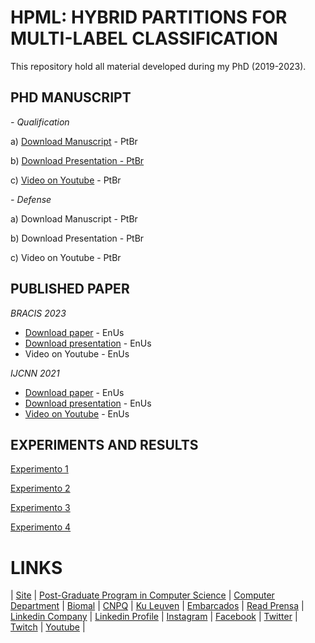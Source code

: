 # HPML: HYBRID PARTITIONS FOR MULTI-LABEL CLASSIFICATION
This repository hold all material developed during my PhD (2019-2023).


## PHD MANUSCRIPT

*- Qualification*

a) [Download Manuscript](https://pt.slideshare.net/elainececiliagatto/explorando-correlaes-para-o-particionamento-do-espao-de-rtulos-em-problemas-de-classificao-multirrtulo-889c) - PtBr

b) [Download Presentation - PtBr](https://pt.slideshare.net/elainececiliagatto/explorando-correlaes-entre-rtulos-para-o-particionamento-do-espao-de-rtulos-na-classificao-multirrtulo)

c) [Video on Youtube](https://youtu.be/ZTxZRjygbDA?list=PLq0DmQNDtJcQSpG7y3jyAagmG83UQMhOL) - PtBr

*- Defense*

a) Download Manuscript - PtBr

b) Download Presentation - PtBr

c) Video on Youtube - PtBr

## PUBLISHED PAPER

*BRACIS 2023*
- [Download paper](https://www.bracis.dcc.ufmg.br/program/bracis) - EnUs
- [Download presentation](https://pt.slideshare.net/elainececiliagatto/community-detection-method-for-multilabel-classification) - EnUs
- Video on Youtube - EnUs

*IJCNN 2021*
- [Download paper](https://ieeexplore.ieee.org/document/9533331) - EnUs
- [Download presentation](https://pt.slideshare.net/elainececiliagatto/exploring-label-correlations-for-partitioning-the-label-space-in-multi-label-classification) - EnUs
- [Video on Youtube](https://youtu.be/1sdFV4Dvuao) - EnUs


## EXPERIMENTS AND RESULTS

[Experimento 1](https://github.com/cissagatto/HPML-J)

[Experimento 2](https://github.com/cissagatto/HPML-Experimento-2)

[Experimento 3](https://github.com/cissagatto/HPML-Experimento-3)

[Experimento 4](https://github.com/cissagatto/HPML-Experimento-4)


# LINKS

| [Site](https://sites.google.com/view/professor-cissa-gatto) | [Post-Graduate Program in Computer Science](http://ppgcc.dc.ufscar.br/pt-br) | [Computer Department](https://site.dc.ufscar.br/) |  [Biomal](http://www.biomal.ufscar.br/) | [CNPQ](https://www.gov.br/cnpq/pt-br) | [Ku Leuven](https://kulak.kuleuven.be/) | [Embarcados](https://www.embarcados.com.br/author/cissa/) | [Read Prensa](https://prensa.li/@cissa.gatto/) | [Linkedin Company](https://www.linkedin.com/company/27241216) | [Linkedin Profile](https://www.linkedin.com/in/elainececiliagatto/) | [Instagram](https://www.instagram.com/cissagatto) | [Facebook](https://www.facebook.com/cissagatto) | [Twitter](https://twitter.com/cissagatto) | [Twitch](https://www.twitch.tv/cissagatto) | [Youtube](https://www.youtube.com/CissaGatto) |
